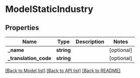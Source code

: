 # ModelStaticIndustry

## Properties
Name | Type | Description | Notes
------------ | ------------- | ------------- | -------------
**_name** | **string** |  | [optional] 
**_translation_code** | **string** |  | [optional] 

[[Back to Model list]](../README.md#documentation-for-models) [[Back to API list]](../README.md#documentation-for-api-endpoints) [[Back to README]](../README.md)


